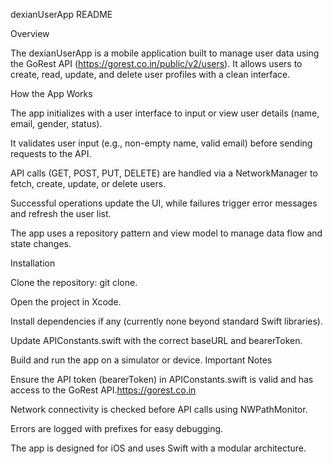 dexianUserApp README

Overview

The dexianUserApp is a mobile application built to manage user data using the GoRest API (https://gorest.co.in/public/v2/users). It allows users to create, read, update, and delete user profiles with a clean interface.

How the App Works


The app initializes with a user interface to input or view user details (name, email, gender, status).


It validates user input (e.g., non-empty name, valid email) before sending requests to the API.


API calls (GET, POST, PUT, DELETE) are handled via a NetworkManager to fetch, create, update, or delete users.

Successful operations update the UI, while failures trigger error messages and refresh the user list.

The app uses a repository pattern and view model to manage data flow and state changes.

Installation

Clone the repository: git clone.

Open the project in Xcode.

Install dependencies if any (currently none beyond standard Swift libraries).

Update APIConstants.swift with the correct baseURL and bearerToken.

Build and run the app on a simulator or device.
Important Notes

Ensure the API token (bearerToken) in APIConstants.swift is valid and has access to the GoRest API.https://gorest.co.in


Network connectivity is checked before API calls using NWPathMonitor.


Errors are logged with prefixes  for easy debugging.


The app is designed for iOS and uses Swift with a modular architecture.
